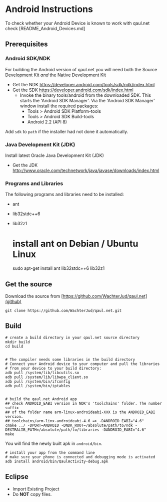 Android Instructions
====================

To check whether your Android Device is known to work with qaul.net check 
[README_Android_Devices.md]


Prerequisites
-------------

### Android SDK/NDK

For building the Android version of qaul.net you will need both the Source
Development Kit *and* the Native Development Kit

* Get the NDK https://developer.android.com/tools/sdk/ndk/index.html
* Get the SDK https://developer.android.com/sdk/index.html
  * Invoke the binary tools/android from the downloaded SDK. This starts the
	'Android SDK Manager'. Via the 'Android SDK Manager' window install the
	required packages:
	* Tools > Android SDK Platform-tools
	* Tools > Android SDK Build-tools
	* Android 2.2 (API 8)

Add `sdk` to `path` if the installer had not done it automatically.


### Java Development Kit (JDK)

Install latest Oracle Java Development Kit (JDK)

* Get the JDK http://www.oracle.com/technetwork/java/javase/downloads/index.html


### Programs and Libraries

The following programs and libraries need to be installed:

* ant
* lib32stdc++6
* lib32z1

	# install ant on Debian / Ubuntu Linux
	sudo apt-get install ant lib32stdc++6 lib32z1


Get the source
--------------

Download the source from [https://github.com/WachterJud/qaul.net](github)

	git clone https://github.com/WachterJud/qaul.net.git



Build
-----

	# create a build directory in your qaul.net source directory
	mkdir build
	cd build


	# The compiler needs some libraries in the build directory
	# Connect your Android device to your computer and pull the libraries
	# from your device to your build directory:
	adb pull /system/lib/libcutils.so
	adb pull /system/lib/libwpa_client.so
	adb pull /system/bin/ifconfig
	adb pull /system/bin/iptables


	# build the qaul.net Android app
	## check ANDROID_EABI version in NDK's 'toolchains' folder. The number suffix
	## of the folder name arm-linux-androideabi-XXX is the ANDROID_EABI version.
	## toolchains/arm-linx-androideabi-4.6 => -DANDROID_EABI="4.6"
	cmake ../ -DPORT=ANDROID -DNDK_ROOT=/absolute/path/to/ndk -DEXTRALIB_PATH=/absolute/path/to/libraries -DANDROID_EABI="4.6"
	make


You will find the newly built apk in `android/bin`.

    # install your app from the command line
    # make sure your phone is connected and debugging mode is activated
    adb install android/bin/QaulActivity-debug.apk


Eclipse
-------

- Import Existing Project
- Do **NOT** copy files.

